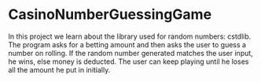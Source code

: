 # CasinoNumberGuessingGame
In this project we learn about the library used for random numbers: cstdlib. The program asks for a betting amount and then asks the user to guess a number on rolling. If the random number generated matches the user input, he wins, else money is deducted. The user can keep playing until he loses all the amount he put in initially.
